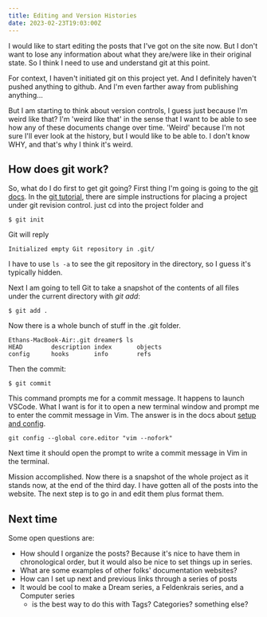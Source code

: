 ```yaml
---
title: Editing and Version Histories
date: 2023-02-23T19:03:00Z
---
```


I would like to start editing the posts that I've got on the site now.
But I don't want to lose any information about what they are/were like in their original state.
So I think I need to use and understand git at this point.

For context, I haven't initiated git on this project yet.
And I definitely haven't pushed anything to github.
And I'm even farther away from publishing anything...

But I am starting to think about version controls, I guess just because I'm weird like that?
I'm 'weird like that' in the sense that I want to be able to see how any of these documents change over time.
'Weird' because I'm not sure I'll ever look at the history, but I would like to be able to.
I don't know WHY, and that's why I think it's weird.

## How does git work?
So, what do I do first to get git going?
First thing I'm going is going to the [git docs](https://git-scm.com/docs). 
In the [git tutorial](https://git-scm.com/docs/gittutorial), there are simple instructions for placing a project under git revision control.
just cd into the project folder and
```
$ git init
```
Git will reply
```
Initialized empty Git repository in .git/
```
I have to use `ls -a` to see the git repository in the directory, so I guess it's typically hidden.

Next I am going to tell Git to take a snapshot of the contents of all files under the current directory with *git add*:
```
$ git add .
```
Now there is a whole bunch of stuff in the .git folder.
```
Ethans-MacBook-Air:.git dreamer$ ls
HEAD		description	index		objects
config		hooks		info		refs
```
Then the commit:
```
$ git commit
```
This command prompts me for a commit message.
It happens to launch VSCode.
What I want is for it to open a new terminal window and prompt me to enter the commit message in Vim.
The answer is in the docs about [setup and config](https://git-scm.com/book/en/v2/Appendix-C:-Git-Commands-Setup-and-Config).
```
git config --global core.editor "vim --nofork"
```
Next time it should open the prompt to write a commit message in Vim in the terminal.

Mission accomplished.
Now there is a snapshot of the whole project as it stands now, at the end of the third day.
I have gotten all of the posts into the website.
The next step is to go in and edit them plus format them.

## Next time
Some open questions are:
- How should I organize the posts? Because it's nice to have them in chronological order, but it would also be nice to set things up in series.
- What are some examples of other folks' documentation websites?
- How can I set up next and previous links through a series of posts
- It would be cool to make a Dream series, a Feldenkrais series, and a Computer series
    - is the best way to do this with Tags? Categories? something else?
